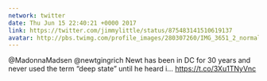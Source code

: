 ```yaml
---
network: twitter
date: Thu Jun 15 22:40:21 +0000 2017
link: https://twitter.com/jimmylittle/status/875483141510619137
avatar: http://pbs.twimg.com/profile_images/280307260/IMG_3651_2_normal.jpg
---
```


@MadonnaMadsen @newtgingrich Newt has been in DC for 30 years and never used the term “deep state” until he heard i… https://t.co/3Xu1TNyVnc
